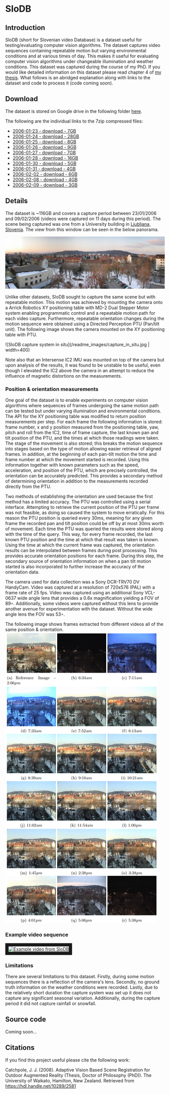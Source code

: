 # SloDB

## Introduction
SloDB (short for Slovenian video Database) is a dataset useful for testing/evaluating computer vision algorithms. The dataset captures video sequences containing repeatable motion but varying environmental conditions and at various times of day. This makes it useful for evaluating computer vision algorithms under changeable illumination and weather conditions. This dataset was captured during the course of my PhD. If you would like detailed information on this dataset please read chapter 4 of [my thesis](https://hdl.handle.net/10289/2581). What follows is an abridged explanation along with links to the dataset and code to process it (code coming soon).

## Download
The dataset is stored on Google drive in the following folder [here](https://drive.google.com/drive/folders/1jD-LzSZnSQcRjP8Sm4DT5-TbUbxw2byG?usp=sharing).

The following are the individual links to the 7zip compressed files:
- [2006-01-23 - download - 7GB](https://drive.google.com/open?id=1MHblfCz5b0WikmQbJEWJPaXn76P51Xne)
- [2006-01-24 - download - 28GB](https://drive.google.com/open?id=1eH_LLBVun67xYKusnyGBIG-xXKbTzwO8)
- [2006-01-25 - download - 8GB](https://drive.google.com/open?id=1u1meyvriTj2wRJn27AnuEThBVWmlmF5G)
- [2006-01-26 - download - 9GB](https://drive.google.com/open?id=15vSmEI7ZxsQ53ppvhR136U1mk61c9Sqm)
- [2006-01-27 - download - 7GB](https://drive.google.com/open?id=1Nrli5MmPmS-_dW2Tyw7hTTu5MsfqFzzQ)
- [2006-01-28 - download - 16GB](https://drive.google.com/open?id=1e9klK0HJxtTNTF_n8G6u44jquLFUioyC)
- [2006-01-30 - download - 5GB](https://drive.google.com/open?id=1BfOYdI6XbLcdIE7NBiUnjef3caLiKN__)
- [2006-01-31 - download - 4GB](https://drive.google.com/open?id=1ZaP3p5STHHAHuO1EoFPBKTzS57Qny-Il)
- [2006-02-02 - download - 6GB](https://drive.google.com/open?id=1qCR7pgBfN3lXbiHKO3eNieybU15ZcmM6)
- [2006-02-08 - download - 4GB](https://drive.google.com/open?id=1V0hIx__Mtp7DAS1SbmtZAmhnY964Pess)
- [2006-02-09 - download - 3GB](https://drive.google.com/open?id=15Awr7MY-BmDi8WaFwqTbIUhKyQu41KjR)

## Details
The dataset is ~116GB and covers a capture period between 23/01/2006 and 09/02/2006 (videos were captured on 11 days during this period). The scene being captured was one from a University building in [Ljubljana, Slovenia](https://en.wikipedia.org/wiki/Ljubljana). The view from this window can be seen in the below panorama.

![SloDB panorama](/readme_images/slo_panorama.jpg)

Unlike other datasets, SloDB sought to capture the same scene but with repeatable motion. This motion was achieved by mounting the camera onto a Arrick Robotics XY positioning table with MD-2 Dual Stepper Motor system enabling programmatic control and a repeatable motion path for each video capture. Furthermore, repeatable orientation changes during the motion sequence were obtained using a Directed Perception PTU (Pan/tilt unit). The following image shows the camera mounted on the XY positioning table with PTU. 

![SloDB capture system in situ](/readme_images/capture_in_situ.jpg | width=400)

Note also that an Intersense IC2 IMU was mounted on top of the camera but upon analysis of the results, it was found to be unstable to be useful, even though I elevated the IC2 above the camera in an attempt to reduce the influence of magnetic distortions on the measurements.

### Position & orientation measurements
One goal of the dataset is to enable experiments on computer vision algorithms where sequences of frames undergoing the same motion path can be tested but under varying illumination and environmental conditions. The API for the XY positioning table was modified to return position measurements per step. For each frame the following information is stored: frame number, x and y position measured from the positioning table, yaw, pitch and roll from the IC2, time of frame capture, the last known pan and tilt position of the PTU, and the times at which those readings were taken. The stage of the movement is also stored; this breaks the motion sequence into stages based on the type of motion allowing easier retrieval of aligned frames. In addition, at the beginning of each pan-tilt motion the time and frame number at which the movement started is recorded. Using this information together with known parameters such as the speed, acceleration, and position of the PTU, which are precisely controlled, the orientation can be accurately predicted. This provides a secondary method of determining orientation in addition to the measurements recorded directly from the PTU. 

Two methods of establishing the orientation are used because the first method has a limited accuracy. The PTU was controlled using a serial interface. Attempting to retrieve the current position of the PTU per frame was not feasible, as doing so caused the system to move erratically. For this reason the PTU position is queried every 30ms, meaning for any given frame the recorded pan and tilt position could be off by at most 30ms worth of movement. Each time the PTU was queried the results were stored along with the time of the query. This way, for every frame recorded, the last known PTU position and the time at which that result was taken is known. Using the time at which the current frame was captured, the orientation results can be interpolated between frames during post processing. This provides accurate orientation positions for each frame. During this step, the secondary source of orientation information on when a pan tilt motion started is also incorporated to further increase the accuracy of the orientation data.

The camera used for data collection was a Sony DCR-TRV70 DV HandyCam. Video was captured at a resolution of 720x576 (PAL) with a frame rate of 25 fps. Video was captured using an additional Sony VCL-0637 wide angle lens that provides a 0.6x magnification yielding a FOV of 89◦. Additionally, some videos were captured without this lens to provide another avenue for experimentation with the dataset. Without the wide angle lens the FOV was 53◦.

The following image shows frames extracted from different videos all of the same position & orientation.
![Different times of day](/readme_images/different_times.png)

### Example video sequence
<a href="http://www.youtube.com/watch?feature=player_embedded&v=CAeCfXi1LsU" target="_blank"><img src="http://img.youtube.com/vi/CAeCfXi1LsU/0.jpg" 
alt="Example video from SloDB" width="360" height="289" border="10" /></a>

### Limitations
There are several limitations to this dataset. Firstly, during some motion sequences there is a reflection of the camera's lens. Secondly, no ground truth information on the weather conditions were recorded. Lastly, due to the relatively short duration the capture system was set up it does not capture any significant seasonal variation. Additionally, during the capture period it did not capture rainfall or snowfall.

## Source code
Coming soon...


## Citations
If you find this project useful please cite the following work:

Catchpole, J. J. (2008). Adaptive Vision Based Scene Registration for Outdoor Augmented Reality (Thesis, Doctor of Philosophy (PhD)). The University of Waikato, Hamilton, New Zealand. Retrieved from https://hdl.handle.net/10289/2581

